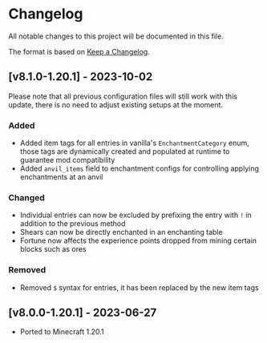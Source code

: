 # Changelog
All notable changes to this project will be documented in this file.

The format is based on [Keep a Changelog].

## [v8.1.0-1.20.1] - 2023-10-02
Please note that all previous configuration files will still work with this update, there is no need to adjust existing setups at the moment.
### Added
- Added item tags for all entries in vanilla's `EnchantmentCategory` enum, those tags are dynamically created and populated at runtime to guarantee mod compatibility
- Added `anvil_items` field to enchantment configs for controlling applying enchantments at an anvil
### Changed
- Individual entries can now be excluded by prefixing the entry with `!` in addition to the previous method
- Shears can now be directly enchanted in an enchanting table
- Fortune now affects the experience points dropped from mining certain blocks such as ores
### Removed
- Removed `$` syntax for entries, it has been replaced by the new item tags

## [v8.0.0-1.20.1] - 2023-06-27
- Ported to Minecraft 1.20.1

[Keep a Changelog]: https://keepachangelog.com/en/1.0.0/
